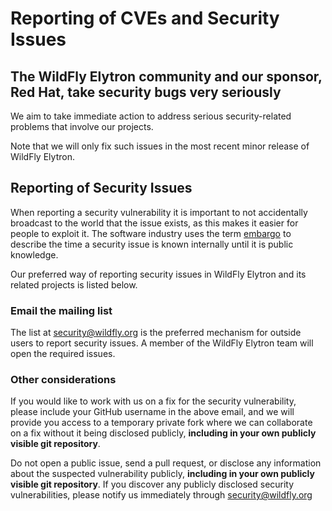 # Reporting of CVEs and Security Issues

## The WildFly Elytron community and our sponsor, Red Hat, take security bugs very seriously

We aim to take immediate action to address serious security-related problems that involve our projects. 

Note that we will only fix such issues in the most recent minor release of WildFly Elytron.</p>

## Reporting of Security Issues

When reporting a security vulnerability it is important to not accidentally broadcast to the world that the issue exists, as this makes it easier for people to exploit it. The software industry uses the term <a href="https://www.redhat.com/en/blog/security-embargoes-red-hat">embargo</a> to describe the time a security issue is known internally until it is public knowledge.

Our preferred way of reporting security issues in WildFly Elytron and its related projects is listed below.

### Email the mailing list</h2>

The list at <a href="mailto:security@wildfly.org">security@wildfly.org</a> is the preferred mechanism for outside users to report security issues. A member of the WildFly Elytron team will open the required issues.
    
### Other considerations</h2>

If you would like to work with us on a fix for the security vulnerability, please include your GitHub username in the above email, and we will provide you access to a temporary private fork where we can collaborate on a fix without it being disclosed publicly, **including in your own publicly visible git repository**.

Do not open a public issue, send a pull request, or disclose any information about the suspected vulnerability publicly, **including in your own publicly visible git repository**. If you discover any publicly disclosed security vulnerabilities, please notify us immediately through <a href="mailto:security@wildfly.org">security@wildfly.org
